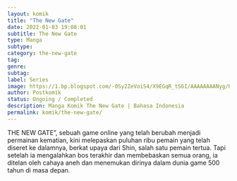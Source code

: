```yaml
---
layout: komik
title: "The New Gate"
date: 2022-01-03 19:08:01
subtitle: The New Gate
type: Manga
subtype: 
category: the-new-gate
tag: 
genre: 
subtag: 
label: Series
image: https://1.bp.blogspot.com/-0Sy2ZeVoiS4/X9EGqR_tS6I/AAAAAAAANyg/He78v2cPXlcpgNZaQyx2xowTRSuoW3oawCLcBGAsYHQ/s72-c/The-New-Gate.jpg
author: Postkomik
status: Ongoing / Completed
description: Manga Komik The New Gate | Bahasa Indonesia
permalink: komik/the-new-gate/
---
```



THE NEW GATE”, sebuah game online yang telah berubah menjadi permainan kematian, kini melepaskan puluhan ribu pemain yang telah diseret ke dalamnya, berkat upaya dari Shin, salah satu pemain tertua. Tapi setelah ia mengalahkan bos terakhir dan membebaskan semua orang, ia ditelan oleh cahaya aneh dan menemukan dirinya dalam dunia game 500 tahun di masa depan.

